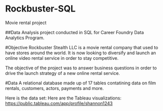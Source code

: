 # Rockbuster-SQL
Movie rental project

##Data Analysis project conducted in SQL for Career Foundry Data Analytics Program.

#Objective
Rockbuster Stealth LLC is a movie rental company that used to have stores around the world. It is now looking to diversify and launch an online video rental service in order to stay competitive.

The objective of the project was to answer business questions in order to drive the launch strategy of a new online rental service.

#Data
A relational database made up of 17 tables contatining data on film rentals, customers, actors, payments and more. 

Here is the data set: 
Here are the Tableau visualizations: https://public.tableau.com/app/profile/shannon1243
